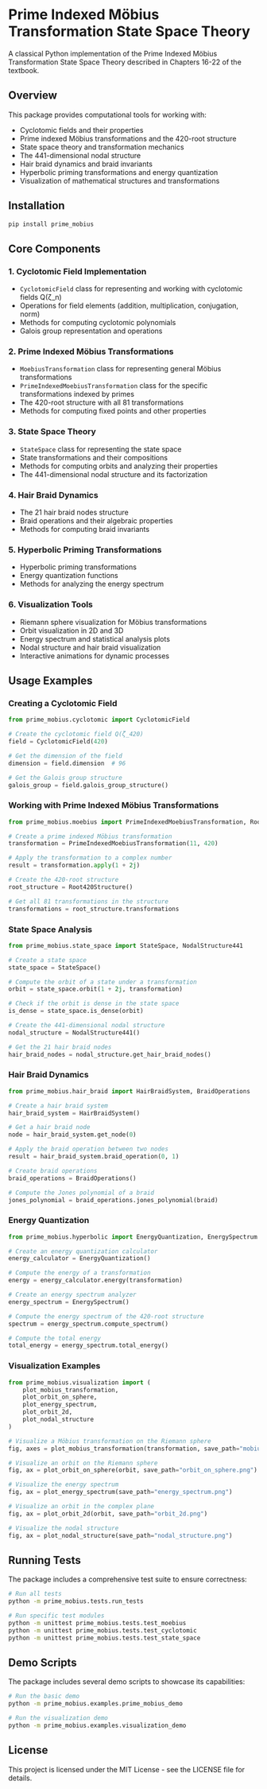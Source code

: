 # Prime Indexed Möbius Transformation State Space Theory

A classical Python implementation of the Prime Indexed Möbius Transformation State Space Theory described in Chapters 16-22 of the textbook.

## Overview

This package provides computational tools for working with:

- Cyclotomic fields and their properties
- Prime indexed Möbius transformations and the 420-root structure
- State space theory and transformation mechanics
- The 441-dimensional nodal structure
- Hair braid dynamics and braid invariants
- Hyperbolic priming transformations and energy quantization
- Visualization of mathematical structures and transformations

## Installation

```bash
pip install prime_mobius
```

## Core Components

### 1. Cyclotomic Field Implementation
- `CyclotomicField` class for representing and working with cyclotomic fields Q(ζ_n)
- Operations for field elements (addition, multiplication, conjugation, norm)
- Methods for computing cyclotomic polynomials
- Galois group representation and operations

### 2. Prime Indexed Möbius Transformations
- `MoebiusTransformation` class for representing general Möbius transformations
- `PrimeIndexedMoebiusTransformation` class for the specific transformations indexed by primes
- The 420-root structure with all 81 transformations
- Methods for computing fixed points and other properties

### 3. State Space Theory
- `StateSpace` class for representing the state space
- State transformations and their compositions
- Methods for computing orbits and analyzing their properties
- The 441-dimensional nodal structure and its factorization

### 4. Hair Braid Dynamics
- The 21 hair braid nodes structure
- Braid operations and their algebraic properties
- Methods for computing braid invariants

### 5. Hyperbolic Priming Transformations
- Hyperbolic priming transformations
- Energy quantization functions
- Methods for analyzing the energy spectrum

### 6. Visualization Tools
- Riemann sphere visualization for Möbius transformations
- Orbit visualization in 2D and 3D
- Energy spectrum and statistical analysis plots
- Nodal structure and hair braid visualization
- Interactive animations for dynamic processes

## Usage Examples

### Creating a Cyclotomic Field

```python
from prime_mobius.cyclotomic import CyclotomicField

# Create the cyclotomic field Q(ζ_420)
field = CyclotomicField(420)

# Get the dimension of the field
dimension = field.dimension  # 96

# Get the Galois group structure
galois_group = field.galois_group_structure()
```

### Working with Prime Indexed Möbius Transformations

```python
from prime_mobius.moebius import PrimeIndexedMoebiusTransformation, Root420Structure

# Create a prime indexed Möbius transformation
transformation = PrimeIndexedMoebiusTransformation(11, 420)

# Apply the transformation to a complex number
result = transformation.apply(1 + 2j)

# Create the 420-root structure
root_structure = Root420Structure()

# Get all 81 transformations in the structure
transformations = root_structure.transformations
```

### State Space Analysis

```python
from prime_mobius.state_space import StateSpace, NodalStructure441

# Create a state space
state_space = StateSpace()

# Compute the orbit of a state under a transformation
orbit = state_space.orbit(1 + 2j, transformation)

# Check if the orbit is dense in the state space
is_dense = state_space.is_dense(orbit)

# Create the 441-dimensional nodal structure
nodal_structure = NodalStructure441()

# Get the 21 hair braid nodes
hair_braid_nodes = nodal_structure.get_hair_braid_nodes()
```

### Hair Braid Dynamics

```python
from prime_mobius.hair_braid import HairBraidSystem, BraidOperations

# Create a hair braid system
hair_braid_system = HairBraidSystem()

# Get a hair braid node
node = hair_braid_system.get_node(0)

# Apply the braid operation between two nodes
result = hair_braid_system.braid_operation(0, 1)

# Create braid operations
braid_operations = BraidOperations()

# Compute the Jones polynomial of a braid
jones_polynomial = braid_operations.jones_polynomial(braid)
```

### Energy Quantization

```python
from prime_mobius.hyperbolic import EnergyQuantization, EnergySpectrum

# Create an energy quantization calculator
energy_calculator = EnergyQuantization()

# Compute the energy of a transformation
energy = energy_calculator.energy(transformation)

# Create an energy spectrum analyzer
energy_spectrum = EnergySpectrum()

# Compute the energy spectrum of the 420-root structure
spectrum = energy_spectrum.compute_spectrum()

# Compute the total energy
total_energy = energy_spectrum.total_energy()
```

### Visualization Examples

```python
from prime_mobius.visualization import (
    plot_mobius_transformation,
    plot_orbit_on_sphere,
    plot_energy_spectrum,
    plot_orbit_2d,
    plot_nodal_structure
)

# Visualize a Möbius transformation on the Riemann sphere
fig, axes = plot_mobius_transformation(transformation, save_path="mobius_transformation.png")

# Visualize an orbit on the Riemann sphere
fig, ax = plot_orbit_on_sphere(orbit, save_path="orbit_on_sphere.png")

# Visualize the energy spectrum
fig, ax = plot_energy_spectrum(save_path="energy_spectrum.png")

# Visualize an orbit in the complex plane
fig, ax = plot_orbit_2d(orbit, save_path="orbit_2d.png")

# Visualize the nodal structure
fig, ax = plot_nodal_structure(save_path="nodal_structure.png")
```

## Running Tests

The package includes a comprehensive test suite to ensure correctness:

```bash
# Run all tests
python -m prime_mobius.tests.run_tests

# Run specific test modules
python -m unittest prime_mobius.tests.test_moebius
python -m unittest prime_mobius.tests.test_cyclotomic
python -m unittest prime_mobius.tests.test_state_space
```

## Demo Scripts

The package includes several demo scripts to showcase its capabilities:

```bash
# Run the basic demo
python -m prime_mobius.examples.prime_mobius_demo

# Run the visualization demo
python -m prime_mobius.examples.visualization_demo
```

## License

This project is licensed under the MIT License - see the LICENSE file for details.